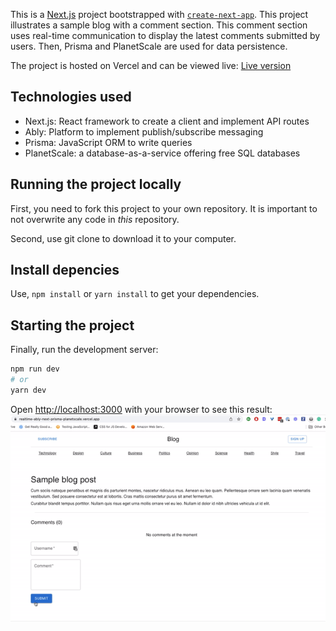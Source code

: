 This is a [Next.js](https://nextjs.org/) project bootstrapped with [`create-next-app`](https://github.com/vercel/next.js/tree/canary/packages/create-next-app). This project illustrates a sample blog with a comment section. This comment section uses real-time communication to display the latest comments submitted by users. Then, Prisma and PlanetScale are used for data persistence.

The project is hosted on Vercel and can be viewed live: [Live version](https://realtime-ably-next-prisma-planetscale.vercel.app/)

## Technologies used
 - Next.js: React framework to create a client and implement API routes
 - Ably: Platform to implement publish/subscribe messaging
 - Prisma: JavaScript ORM to write queries
 - PlanetScale: a database-as-a-service offering free SQL databases

## Running the project locally

First, you need to fork this project to your own repository. It is important to not overwrite any code in *this* repository.

Second, use git clone to download it to your computer.

## Install depencies

Use, `npm install` or `yarn install` to get your dependencies.

## Starting the project

Finally, run the development server:

```bash
npm run dev
# or
yarn dev
```

Open [http://localhost:3000](http://localhost:3000) with your browser to see this result:![screen-gif](./realtime-communication-blog.gif)
